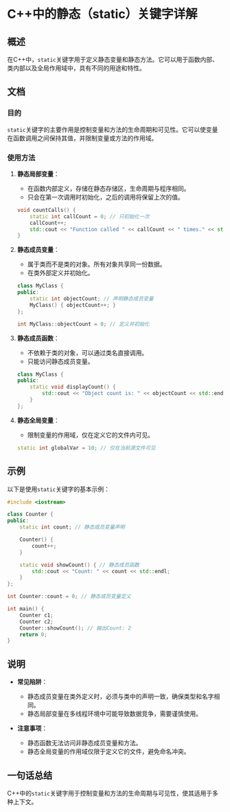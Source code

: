 <!--
Meta Description: # C++中的静态（static）关键字详解 ## 概述 在C++中，`static`关键字用于定义静态变量和静态方法。它可以用于函数内部、类内部以及全局作用域中，具有不同的用途和特性。 ## 文档 ### 目的 `static`关键字的主要作用是控制变量和方法的生命周期和可见性。它可以使变量在函数...
Meta Keywords: static, int, std, count, counter
-->

# C++中的静态（static）关键字详解

## 概述
在C++中，`static`关键字用于定义静态变量和静态方法。它可以用于函数内部、类内部以及全局作用域中，具有不同的用途和特性。

## 文档
### 目的
`static`关键字的主要作用是控制变量和方法的生命周期和可见性。它可以使变量在函数调用之间保持其值，并限制变量或方法的作用域。

### 使用方法
1. **静态局部变量**：
   - 在函数内部定义，存储在静态存储区，生命周期与程序相同。
   - 只会在第一次调用时初始化，之后的调用将保留上次的值。

   ```cpp
   void countCalls() {
       static int callCount = 0; // 只初始化一次
       callCount++;
       std::cout << "Function called " << callCount << " times." << std::endl;
   }
   ```

2. **静态成员变量**：
   - 属于类而不是类的对象。所有对象共享同一份数据。
   - 在类外部定义并初始化。

   ```cpp
   class MyClass {
   public:
       static int objectCount; // 声明静态成员变量
       MyClass() { objectCount++; }
   };

   int MyClass::objectCount = 0; // 定义并初始化
   ```

3. **静态成员函数**：
   - 不依赖于类的对象，可以通过类名直接调用。
   - 只能访问静态成员变量。

   ```cpp
   class MyClass {
   public:
       static void displayCount() {
           std::cout << "Object count is: " << objectCount << std::endl;
       }
   };
   ```

4. **静态全局变量**：
   - 限制变量的作用域，仅在定义它的文件内可见。

   ```cpp
   static int globalVar = 10; // 仅在当前源文件可见
   ```

## 示例
以下是使用`static`关键字的基本示例：

```cpp
#include <iostream>

class Counter {
public:
    static int count; // 静态成员变量声明

    Counter() {
        count++;
    }

    static void showCount() { // 静态成员函数
        std::cout << "Count: " << count << std::endl;
    }
};

int Counter::count = 0; // 静态成员变量定义

int main() {
    Counter c1;
    Counter c2;
    Counter::showCount(); // 输出Count: 2
    return 0;
}
```

## 说明
- **常见陷阱**：
  - 静态成员变量在类外定义时，必须与类中的声明一致，确保类型和名字相同。
  - 静态局部变量在多线程环境中可能导致数据竞争，需要谨慎使用。
  
- **注意事项**：
  - 静态函数无法访问非静态成员变量和方法。
  - 静态全局变量的作用域仅限于定义它的文件，避免命名冲突。

## 一句话总结
C++中的`static`关键字用于控制变量和方法的生命周期与可见性，使其适用于多种上下文。